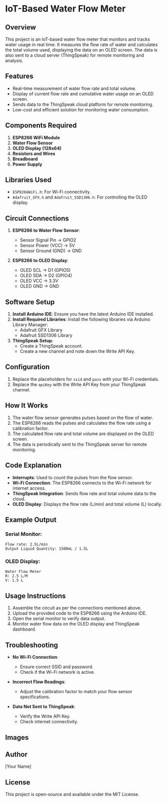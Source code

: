 # IoT-Based Water Flow Meter

## Overview

This project is an IoT-based water flow meter that monitors and tracks water usage in real time. It measures the flow rate of water and calculates the total volume used, displaying the data on an OLED screen. The data is also sent to a cloud server (ThingSpeak) for remote monitoring and analysis.

## Features

- Real-time measurement of water flow rate and total volume.
- Display of current flow rate and cumulative water usage on an OLED screen.
- Sends data to the ThingSpeak cloud platform for remote monitoring.
- Low-cost and efficient solution for monitoring water consumption.

## Components Required

1. **ESP8266 WiFi Module**
2. **Water Flow Sensor**
3. **OLED Display (128x64)**
4. **Resistors and Wires**
5. **Breadboard**
6. **Power Supply**

## Libraries Used

- `ESP8266WiFi.h`: For Wi-Fi connectivity.
- `Adafruit_GFX.h` and `Adafruit_SSD1306.h`: For controlling the OLED display.

## Circuit Connections

1. **ESP8266 to Water Flow Sensor**:

   - Sensor Signal Pin -> GPIO2
   - Sensor Power (VCC) -> 5V
   - Sensor Ground (GND) -> GND

2. **ESP8266 to OLED Display**:

   - OLED SCL -> D1 (GPIO5)
   - OLED SDA -> D2 (GPIO4)
   - OLED VCC -> 3.3V
   - OLED GND -> GND

## Software Setup

1. **Install Arduino IDE**: Ensure you have the latest Arduino IDE installed.
2. **Install Required Libraries**: Install the following libraries via Arduino Library Manager:
   - Adafruit GFX Library
   - Adafruit SSD1306 Library
3. **ThingSpeak Setup**:
   - Create a ThingSpeak account.
   - Create a new channel and note down the Write API Key.

## Configuration

1. Replace the placeholders for `ssid` and `pass` with your Wi-Fi credentials.
2. Replace the `apiKey` with the Write API Key from your ThingSpeak channel.

## How It Works

1. The water flow sensor generates pulses based on the flow of water.
2. The ESP8266 reads the pulses and calculates the flow rate using a calibration factor.
3. The calculated flow rate and total volume are displayed on the OLED screen.
4. The data is periodically sent to the ThingSpeak server for remote monitoring.

## Code Explanation

- **Interrupts**: Used to count the pulses from the flow sensor.
- **Wi-Fi Connection**: The ESP8266 connects to the Wi-Fi network for internet access.
- **ThingSpeak Integration**: Sends flow rate and total volume data to the cloud.
- **OLED Display**: Displays the flow rate (L/min) and total volume (L) locally.

## Example Output

### Serial Monitor:

```
Flow rate: 2.5L/min	
Output Liquid Quantity: 1500mL / 1.5L
```

### OLED Display:

```
Water Flow Meter
R: 2.5 L/M
V: 1.5 L
```

## Usage Instructions

1. Assemble the circuit as per the connections mentioned above.
2. Upload the provided code to the ESP8266 using the Arduino IDE.
3. Open the serial monitor to verify data output.
4. Monitor water flow data on the OLED display and ThingSpeak dashboard.

## Troubleshooting

- **No Wi-Fi Connection**:

  - Ensure correct SSID and password.
  - Check if the Wi-Fi network is active.

- **Incorrect Flow Readings**:

  - Adjust the calibration factor to match your flow sensor specifications.

- **Data Not Sent to ThingSpeak**:

  - Verify the Write API Key.
  - Check internet connectivity.

## Images





## Author

[Your Name]

## License

This project is open-source and available under the MIT License.






